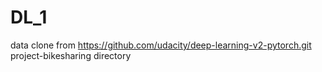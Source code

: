 # DL_1

data clone from https://github.com/udacity/deep-learning-v2-pytorch.git
project-bikesharing directory
